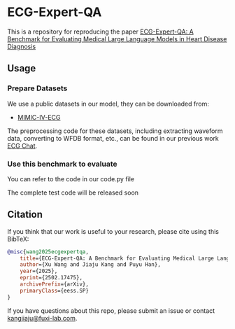 # ECG-Expert-QA
This is a repository for reproducing the paper [ECG-Expert-QA: A Benchmark for Evaluating Medical Large Language Models in Heart Disease Diagnosis](https://export.arxiv.org/abs/2502.17475)

## Usage
### Prepare Datasets
We use a public datasets in our model, they can be downloaded from:
* [MIMIC-IV-ECG](https://physionet.org/content/mimic-iv-ecg/1.0/)

The preprocessing code for these datasets, including extracting waveform data, converting to WFDB format, etc., can be found in our previous work [ECG Chat](https://github.com/YubaoZhao/ECG-Chat).

### Use this benchmark to evaluate
You can refer to the code in our code.py file

The complete test code will be released soon

## Citation
If you think that our work is useful to your research, please cite using this BibTeX:
```bibtex
@misc{wang2025ecgexpertqa,
    title={ECG-Expert-QA: A Benchmark for Evaluating Medical Large Language Models in Heart Disease Diagnosis},
    author={Xu Wang and Jiaju Kang and Puyu Han},
    year={2025},
    eprint={2502.17475},
    archivePrefix={arXiv},
    primaryClass={eess.SP}
}
```
If you have questions about this repo, please submit an issue or contact [kangjiaju@fuxi-lab.com](mailto:kangjiaju@fuxi-lab.com).
